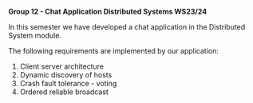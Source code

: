 **Group 12 - Chat Application Distributed Systems WS23/24**

In this semester we have developed a chat application in the Distributed System module.

The following requirements are implemented by our application:
1. Client server architecture
2. Dynamic discovery of hosts
3. Crash fault tolerance - voting
4. Ordered reliable broadcast
